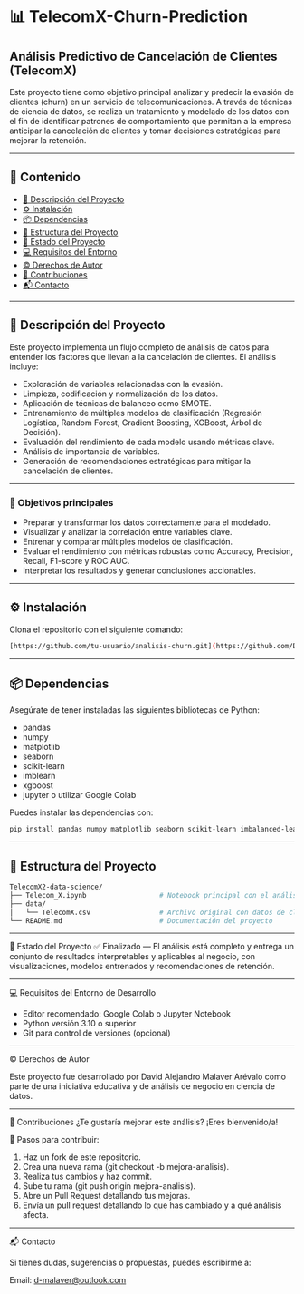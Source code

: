 # 📊 TelecomX-Churn-Prediction

## Análisis Predictivo de Cancelación de Clientes (TelecomX)

Este proyecto tiene como objetivo principal analizar y predecir la evasión de clientes (churn) en un servicio de telecomunicaciones. A través de técnicas de ciencia de datos, se realiza un tratamiento y modelado de los datos con el fin de identificar patrones de comportamiento que permitan a la empresa anticipar la cancelación de clientes y tomar decisiones estratégicas para mejorar la retención.

---

## 📁 Contenido

- [📌 Descripción del Proyecto](#descripción-del-proyecto)
- [⚙️ Instalación](#instalación)
- [📦 Dependencias](#dependencias)
- [📂 Estructura del Proyecto](#estructura-del-proyecto)
- [🚧 Estado del Proyecto](#estado-del-proyecto)
- [💻 Requisitos del Entorno](#requisitos-del-entorno-de-desarrollo)
- [© Derechos de Autor](#derechos-de-autor)
- [🤝 Contribuciones](#contribuciones)
- [📬 Contacto](#contacto)

---

## 📌 Descripción del Proyecto

Este proyecto implementa un flujo completo de análisis de datos para entender los factores que llevan a la cancelación de clientes. El análisis incluye:

- Exploración de variables relacionadas con la evasión.
- Limpieza, codificación y normalización de los datos.
- Aplicación de técnicas de balanceo como SMOTE.
- Entrenamiento de múltiples modelos de clasificación (Regresión Logística, Random Forest, Gradient Boosting, XGBoost, Árbol de Decisión).
- Evaluación del rendimiento de cada modelo usando métricas clave.
- Análisis de importancia de variables.
- Generación de recomendaciones estratégicas para mitigar la cancelación de clientes.

---

### 🎯 Objetivos principales

- Preparar y transformar los datos correctamente para el modelado.
- Visualizar y analizar la correlación entre variables clave.
- Entrenar y comparar múltiples modelos de clasificación.
- Evaluar el rendimiento con métricas robustas como Accuracy, Precision, Recall, F1-score y ROC AUC.
- Interpretar los resultados y generar conclusiones accionables.

---

## ⚙️ Instalación

Clona el repositorio con el siguiente comando:

  ```bash
  [https://github.com/tu-usuario/analisis-churn.git](https://github.com/Daimond92/TelecomX2-data-science.git)
  ```
---

## 📦 Dependencias
Asegúrate de tener instaladas las siguientes bibliotecas de Python:
* pandas
* numpy
* matplotlib
* seaborn
* scikit-learn
* imblearn
* xgboost
* jupyter o utilizar Google Colab

Puedes instalar las dependencias con:

  ```bash
  pip install pandas numpy matplotlib seaborn scikit-learn imbalanced-learn xgboost
  ```
---

## 📂 Estructura del Proyecto

```bash
TelecomX2-data-science/
├── Telecom_X.ipynb                  # Notebook principal con el análisis completo
├── data/
│   └── TelecomX.csv                 # Archivo original con datos de clientes
└── README.md                        # Documentación del proyecto
```
---

🚧 Estado del Proyecto
✅ Finalizado — El análisis está completo y entrega un conjunto de resultados interpretables y aplicables al negocio, con visualizaciones, modelos entrenados y recomendaciones de retención.

---

💻 Requisitos del Entorno de Desarrollo
* Editor recomendado: Google Colab o Jupyter Notebook
* Python versión 3.10 o superior
* Git para control de versiones (opcional)

---

© Derechos de Autor

Este proyecto fue desarrollado por David Alejandro Malaver Arévalo como parte de una iniciativa educativa y de análisis de negocio en ciencia de datos.

---

🤝 Contribuciones
¿Te gustaría mejorar este análisis? ¡Eres bienvenido/a!

🔄 Pasos para contribuir:
1. Haz un fork de este repositorio.
2. Crea una nueva rama (git checkout -b mejora-analisis).
3. Realiza tus cambios y haz commit.
4. Sube tu rama (git push origin mejora-analisis).
5. Abre un Pull Request detallando tus mejoras.
6. Envía un pull request detallando lo que has cambiado y a qué análisis afecta.

---

📬 Contacto

Si tienes dudas, sugerencias o propuestas, puedes escribirme a:

Email: [d-malaver@outlook.com](d-malaver@outlook.com)
